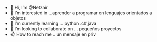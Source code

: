 - 👋 Hi, I’m @Netzair
- 👀 I’m interested in ...aprender a programar en lenguajes orientados  a objetos 
- 🌱 I’m currently learning ...  python .c#,java 
- 💞️ I’m looking to collaborate on ... pequeños proyectos 
- 📫 How to reach me .. un mensaje en priv 

<!---
Netzair/Netzair is a ✨ special ✨ repository because its `README.md` (this file) appears on your GitHub profile.
You can click the Preview link to take a look at your changes.
--->
